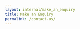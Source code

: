 ```yaml
---
layout: internal/make_an_enquiry
title: Make an Enquiry
permalink: /contact-us/
---
```


<!--- This child document initializes the page in Jekyll. -->
